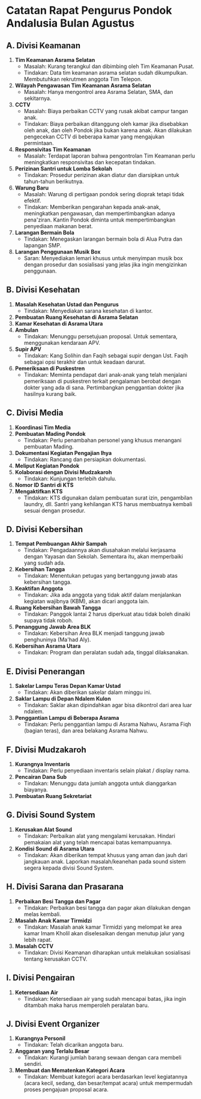 # Catatan Rapat Pengurus Pondok Andalusia Bulan Agustus

## A. Divisi Keamanan

1. **Tim Keamanan Asrama Selatan**
    - Masalah: Kurang terangkul dan dibimbing oleh Tim Keamanan Pusat.
    - Tindakan: Data tim keamanan asrama selatan sudah dikumpulkan. Membutuhkan rekrutmen anggota Tim Telepon.
2. **Wilayah Pengawasan Tim Keamanan Asrama Selatan**
    - Masalah: Hanya mengontrol area Asrama Selatan, SMA, dan sekitarnya.
3. **CCTV**
    - Masalah: Biaya perbaikan CCTV yang rusak akibat campur tangan anak.
    - Tindakan: Biaya perbaikan ditanggung oleh kamar jika disebabkan oleh anak, dan oleh Pondok jika bukan karena anak. Akan dilakukan pengecekan CCTV di beberapa kamar yang mengajukan permintaan.
4. **Responsivitas Tim Keamanan**
    - Masalah: Terdapat laporan bahwa pengontrolan Tim Keamanan perlu meningkatkan responsivitas dan kecepatan tindakan.
5. **Perizinan Santri untuk Lomba Sekolah**
    - Tindakan: Prosedur perizinan akan diatur dan diarsipkan untuk tahun-tahun berikutnya.
6. **Warung Baru**
    - Masalah: Warung di pertigaan pondok sering dioprak tetapi tidak efektif.
    - Tindakan: Memberikan pengarahan kepada anak-anak, meningkatkan pengawasan, dan mempertimbangkan adanya pena'ziran. Kantin Pondok diminta untuk mempertimbangkan penyediaan makanan berat.
7. **Larangan Bermain Bola**
    - Tindakan: Menegaskan larangan bermain bola di Alua Putra dan lapangan SMP.
8. **Larangan Penggunaan Musik Box**
    - Saran: Menyediakan lemari khusus untuk menyimpan musik box dengan prosedur dan sosialisasi yang jelas jika ingin mengizinkan penggunaan.

## B. Divisi Kesehatan

1. **Masalah Kesehatan Ustad dan Pengurus**
    - Tindakan: Menyediakan sarana kesehatan di kantor.
2. **Pembuatan Ruang Kesehatan di Asrama Selatan**
3. **Kamar Kesehatan di Asrama Utara**
4. **Ambulan**
    - Tindakan: Menunggu persetujuan proposal. Untuk sementara, menggunakan kendaraan APV.
5. **Supir APV**
    - Tindakan: Kang Solihin dan Faqih sebagai supir dengan Ust. Faqih sebagai opsi terakhir dan untuk keadaan darurat.
6. **Pemeriksaan di Puskestren**
    - Tindakan: Meminta pendapat dari anak-anak yang telah menjalani pemeriksaan di puskestren terkait pengalaman berobat dengan dokter yang ada di sana. Pertimbangkan penggantian dokter jika hasilnya kurang baik.

## C. Divisi Media

1. **Koordinasi Tim Media**
2. **Pembuatan Mading Pondok**
    - Tindakan: Perlu penambahan personel yang khusus menangani pembuatan Mading.
3. **Dokumentasi Kegiatan Pengajian Ihya**
    - Tindakan: Rancang dan persiapkan dokumentasi.
4. **Meliput Kegiatan Pondok**
5. **Kolaborasi dengan Divisi Mudzakaroh**
    - Tindakan: Kunjungan terlebih dahulu.
6. **Nomor ID Santri di KTS**
7. **Mengaktifkan KTS**
    - Tindakan: KTS digunakan dalam pembuatan surat izin, pengambilan laundry, dll. Santri yang kehilangan KTS harus membuatnya kembali sesuai dengan prosedur.

## D. Divisi Kebersihan

1. **Tempat Pembuangan Akhir Sampah**
    - Tindakan: Pengadaannya akan diusahakan melalui kerjasama dengan Yayasan dan Sekolah. Sementara itu, akan memperbaiki yang sudah ada.
2. **Kebersihan Tangga**
    - Tindakan: Menentukan petugas yang bertanggung jawab atas kebersihan tangga.
3. **Keaktifan Anggota**
    - Tindakan: Jika ada anggota yang tidak aktif dalam menjalankan kegiatan wajibnya (KBM), akan dicari anggota lain.
4. **Ruang Kebersihan Bawah Tangga**
    - Tindakan: Panggok lantai 2 harus diperkuat atau tidak boleh dinaiki supaya tidak roboh.
5. **Penanggung Jawab Area BLK**
    - Tindakan: Kebersihan Area BLK menjadi tanggung jawab penghuninya (Ma'had Aly).
6. **Kebersihan Asrama Utara**
    - Tindakan: Program dan peralatan sudah ada, tinggal dilaksanakan.

## E. Divisi Penerangan

1. **Sakelar Lampu Teras Depan Kamar Ustad**
    - Tindakan: Akan diberikan sakelar dalam minggu ini.
2. **Saklar Lampu di Depan Ndalem Kulon**
    - Tindakan: Saklar akan dipindahkan agar bisa dikontrol dari area luar ndalem.
3. **Penggantian Lampu di Beberapa Asrama**
    - Tindakan: Perlu penggantian lampu di Asrama Nahwu, Asrama Fiqh (bagian teras), dan area belakang Asrama Nahwu.

## F. Divisi Mudzakaroh

1. **Kurangnya Inventaris**
    - Tindakan: Perlu penyediaan inventaris selain plakat / display nama.
2. **Pencairan Dana Sub**
    - Tindakan: Menunggu data jumlah anggota untuk dianggarkan biayanya.
3. **Pembuatan Ruang Sekretariat**

## G. Divisi Sound System

1. **Kerusakan Alat Sound**
    - Tindakan: Perbaikan alat yang mengalami kerusakan. Hindari pemakaian alat yang telah mencapai batas kemampuannya.
2. **Kondisi Sound di Asrama Utara**
    - Tindakan: Akan diberikan tempat khusus yang aman dan jauh dari jangkauan anak. Laporkan masalah/keanehan pada sound sistem segera kepada divisi Sound System.

## H. Divisi Sarana dan Prasarana

1. **Perbaikan Besi Tangga dan Pagar**
    - Tindakan: Perbaikan besi tangga dan pagar akan dilakukan dengan melas kembali.
2. **Masalah Anak Kamar Tirmidzi**
    - Tindakan: Masalah anak kamar Tirmidzi yang melompat ke area kamar Imam Kholil akan diselesaikan dengan menutup jalur yang lebih rapat.
3. **Masalah CCTV**
    - Tindakan: Divisi Keamanan diharapkan untuk melakukan sosialisasi tentang kerusakan CCTV.

## I. Divisi Pengairan

1. **Ketersediaan Air**
    - Tindakan: Ketersediaan air yang sudah mencapai batas, jika ingin ditambah maka harus memperoleh peralatan baru.

## J. Divisi Event Organizer

1. **Kurangnya Personil**
    - Tindakan: Telah dicarikan anggota baru.
2. **Anggaran yang Terlalu Besar**
    - Tindakan: Kurangi jumlah barang sewaan dengan cara membeli sendiri.
3. **Membuat dan Mematenkan Kategori Acara**
    - Tindakan: Membuat kategori acara berdasarkan level kegiatannya (acara kecil, sedang, dan besar/tempat acara) untuk mempermudah proses pengajuan proposal acara.
